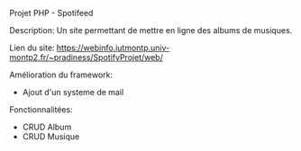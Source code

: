Projet PHP - Spotifeed

Description: Un site permettant de mettre en ligne des albums de musiques.

Lien du site:
https://webinfo.iutmontp.univ-montp2.fr/~pradiness/SpotifyProjet/web/

Amélioration du framework:
  - Ajout d'un systeme de mail
  
Fonctionnalitées:
  - CRUD Album
  - CRUD Musique
